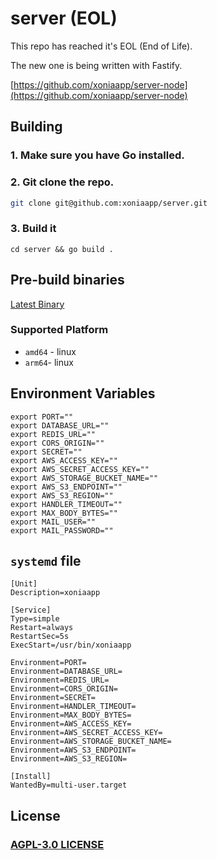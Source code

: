 # server (EOL)

This repo has reached it's EOL (End of Life).

The new one is being written with Fastify.

[https://github.com/xoniaapp/server-node](https://github.com/xoniaapp/server-node)

## Building

### 1. Make sure you have Go installed.

### 2. Git clone the repo.

```sh
git clone git@github.com:xoniaapp/server.git
```
### 3. Build it

```
cd server && go build .
```

## Pre-build binaries
[Latest Binary](https://github.com/xoniaapp/server/releases/latest) 

### Supported Platform

- `amd64` - linux
- `arm64`- linux

## Environment Variables

```
export PORT=""
export DATABASE_URL=""
export REDIS_URL=""
export CORS_ORIGIN=""
export SECRET=""
export AWS_ACCESS_KEY=""
export AWS_SECRET_ACCESS_KEY=""
export AWS_STORAGE_BUCKET_NAME=""
export AWS_S3_ENDPOINT=""
export AWS_S3_REGION=""
export HANDLER_TIMEOUT=""
export MAX_BODY_BYTES=""
export MAIL_USER=""
export MAIL_PASSWORD=""
```

## `systemd` file
```
[Unit]
Description=xoniaapp

[Service]
Type=simple
Restart=always
RestartSec=5s
ExecStart=/usr/bin/xoniaapp

Environment=PORT=
Environment=DATABASE_URL=
Environment=REDIS_URL=
Environment=CORS_ORIGIN=
Environment=SECRET=
Environment=HANDLER_TIMEOUT=
Environment=MAX_BODY_BYTES=
Environment=AWS_ACCESS_KEY=
Environment=AWS_SECRET_ACCESS_KEY=
Environment=AWS_STORAGE_BUCKET_NAME=
Environment=AWS_S3_ENDPOINT=
Environment=AWS_S3_REGION=

[Install]
WantedBy=multi-user.target
```

## License
### [AGPL-3.0 LICENSE](./LICENSE)
